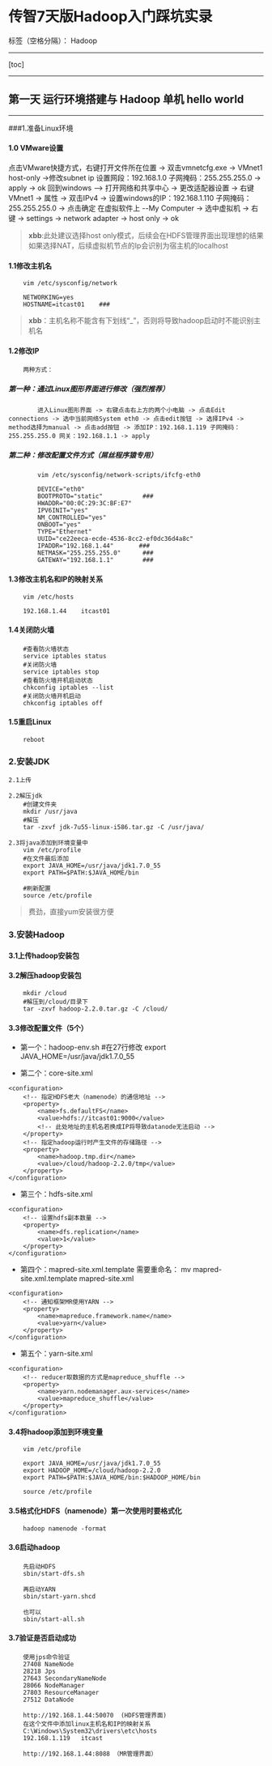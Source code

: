 ﻿# 传智7天版Hadoop入门踩坑实录

标签（空格分隔）： Hadoop

---

[toc]

---

## 第一天 运行环境搭建与 Hadoop 单机 hello world

---

###1.准备Linux环境

#### 1.0 VMware设置
点击VMware快捷方式，右键打开文件所在位置 -> 双击vmnetcfg.exe -> VMnet1 host-only ->修改subnet ip 设置网段：192.168.1.0 子网掩码：255.255.255.0 -> apply -> ok
		回到windows --> 打开网络和共享中心 -> 更改适配器设置 -> 右键VMnet1 -> 属性 -> 双击IPv4 -> 设置windows的IP：192.168.1.110 子网掩码：255.255.255.0 -> 点击确定
		在虚拟软件上 --My Computer -> 选中虚拟机 -> 右键 -> settings -> network adapter -> host only -> ok	
		
>**xbb**:此处建议选择host only模式，后续会在HDFS管理界面出现理想的结果
如果选择NAT，后续虚拟机节点的Ip会识别为宿主机的localhost

#### 1.1修改主机名
		vim /etc/sysconfig/network
		
		NETWORKING=yes 
		HOSTNAME=itcast01    ###
		
>**xbb**：主机名称不能含有下划线“_”，否则将导致hadoop启动时不能识别主机名

#### 1.2修改IP
		两种方式：
##### 第一种：通过Linux图形界面进行修改（强烈推荐）
			进入Linux图形界面 -> 右键点击右上方的两个小电脑 -> 点击Edit connections -> 选中当前网络System eth0 -> 点击edit按钮 -> 选择IPv4 -> method选择为manual -> 点击add按钮 -> 添加IP：192.168.1.119 子网掩码：255.255.255.0 网关：192.168.1.1 -> apply
	
##### 第二种：修改配置文件方式（屌丝程序猿专用）
			vim /etc/sysconfig/network-scripts/ifcfg-eth0
			
			DEVICE="eth0"
			BOOTPROTO="static"           ###
			HWADDR="00:0C:29:3C:BF:E7"
			IPV6INIT="yes"
			NM_CONTROLLED="yes"
			ONBOOT="yes"
			TYPE="Ethernet"
			UUID="ce22eeca-ecde-4536-8cc2-ef0dc36d4a8c"
			IPADDR="192.168.1.44"       ###
			NETMASK="255.255.255.0"      ###
			GATEWAY="192.168.1.1"        ###
			
#### 1.3修改主机名和IP的映射关系
		vim /etc/hosts
			
		192.168.1.44	itcast01

	
#### 1.4关闭防火墙
		#查看防火墙状态
		service iptables status
		#关闭防火墙
		service iptables stop
		#查看防火墙开机启动状态
		chkconfig iptables --list
		#关闭防火墙开机启动
		chkconfig iptables off
	
#### 1.5重启Linux
		reboot
	
### 2.安装JDK
	2.1上传
	
	2.2解压jdk
		#创建文件夹
		mkdir /usr/java
		#解压
		tar -zxvf jdk-7u55-linux-i586.tar.gz -C /usr/java/
		
	2.3将java添加到环境变量中
		vim /etc/profile
		#在文件最后添加
		export JAVA_HOME=/usr/java/jdk1.7.0_55
		export PATH=$PATH:$JAVA_HOME/bin
	
		#刷新配置
		source /etc/profile
		
>费劲，直接yum安装很方便

### 3.安装Hadoop
#### 3.1上传hadoop安装包
	
#### 3.2解压hadoop安装包
		mkdir /cloud
		#解压到/cloud/目录下
		tar -zxvf hadoop-2.2.0.tar.gz -C /cloud/
		
#### 3.3修改配置文件（5个）
* 第一个：hadoop-env.sh
		#在27行修改
		export JAVA_HOME=/usr/java/jdk1.7.0_55
		
* 第二个：core-site.xml
```
<configuration>
	<!-- 指定HDFS老大（namenode）的通信地址 -->
	<property>
		<name>fs.defaultFS</name>
		<value>hdfs://itcast01:9000</value>
		<!-- 此处地址的主机名若换成IP将导致datanode无法启动 -->
	</property>
	<!-- 指定hadoop运行时产生文件的存储路径 -->
	<property>
		<name>hadoop.tmp.dir</name>
		<value>/cloud/hadoop-2.2.0/tmp</value>
    </property>
</configuration>
```	

* 第三个：hdfs-site.xml
```
<configuration>
	<!-- 设置hdfs副本数量 -->
	<property>
		<name>dfs.replication</name>
		<value>1</value>
	</property>
</configuration>
```		
* 第四个：mapred-site.xml.template 
需要重命名： mv mapred-site.xml.template mapred-site.xml
```
<configuration>
	<!-- 通知框架MR使用YARN -->
	<property>
		<name>mapreduce.framework.name</name>
		<value>yarn</value>
	</property>
</configuration>
```

* 第五个：yarn-site.xml
```
<configuration>
	<!-- reducer取数据的方式是mapreduce_shuffle -->
	<property>
		<name>yarn.nodemanager.aux-services</name>
		<value>mapreduce_shuffle</value>
	</property>
</configuration>
```	
#### 3.4将hadoop添加到环境变量
		vim /etc/profile
		
		export JAVA_HOME=/usr/java/jdk1.7.0_55
		export HADOOP_HOME=/cloud/hadoop-2.2.0
		export PATH=$PATH:$JAVA_HOME/bin:$HADOOP_HOME/bin
	
		source /etc/profile
#### 3.5格式化HDFS（namenode）第一次使用时要格式化
		hadoop namenode -format
		
#### 3.6启动hadoop
		先启动HDFS
		sbin/start-dfs.sh
		
		再启动YARN
		sbin/start-yarn.shcd 
		
		也可以
		sbin/start-all.sh
		
#### 3.7验证是否启动成功
		使用jps命令验证
		27408 NameNode
		28218 Jps
		27643 SecondaryNameNode
		28066 NodeManager
		27803 ResourceManager
		27512 DataNode
	
		http://192.168.1.44:50070  (HDFS管理界面)
		在这个文件中添加linux主机名和IP的映射关系
		C:\Windows\System32\drivers\etc\hosts
		192.168.1.119	itcast
		
		http://192.168.1.44:8088 （MR管理界面）




